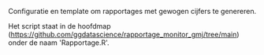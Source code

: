 Configuratie en template om rapportages met gewogen cijfers te genereren. 

Het script staat in de hoofdmap (https://github.com/ggdatascience/rapportage_monitor_gmj/tree/main) onder de naam 'Rapportage.R'.
